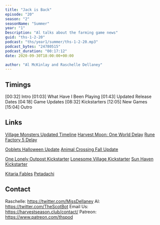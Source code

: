 ```yaml
---
title: "Jack is Back"
episode: "20"
season: "2"
seasonName: "Summer"
year: "1"
Description: "Al talks about the farming game news"
guid: "ths-1-2-20"
podcast: "ths/year1/summer/ths-1-2-20.mp3"
podcast_bytes: "24780515"
podcast_duration: "00:17:12"
date: 2020-09-30T18:00:00+00:00

author: "Al McKinlay and Raschelle Dellaney"
---
```


## Timings

[00:32] Intro
[01:03] What Have I Been Playing
[01:43] Updated Release Dates
[04:18] Game Updates
[08:32] Kickstarters
[12:05] New Games
[15:04] Outro

## Links

[Village Monsters Updated Timeline](https://twitter.com/VillageMonsters/status/1309920821079465994?s=09)
[Harvest Moon: One World Delay](https://twitter.com/Natsume_Inc/status/1306258434287898624)
[Rune Factory 5 Delay](https://twitter.com/NintendoAmerica/status/1306598594003206145)

[Ooblets Halloween Update](https://twitter.com/ooblets/status/1305569427644010496?s=09)
[Animal Crossing Fall Update](https://twitter.com/animalcrossing/status/1309478219968655360)

[One Lonely Outpost Kickstarter](https://www.kickstarter.com/projects/aurorianstudios/one-lonely-outpost)
[Lonesome Village Kickstarter](https://www.kickstarter.com/projects/ogrepixel/lonesome-village)
[Sun Haven Kickstarter](https://www.kickstarter.com/projects/sunhaven/sunhaven?ref=profile_saved_projects_live)

[Kitaria Fables](https://twitter.com/KitariaFables/status/1306708887542915072)
[Petadachi](https://www.atooi.com/petadachi)

## Contact

Raschelle: https://twitter.com/MissDellaney
Al: https://twitter.com/TheScotBot
Email Us: https://harvestseason.club/contact/
Patreon: https://www.patreon.com/thspod
